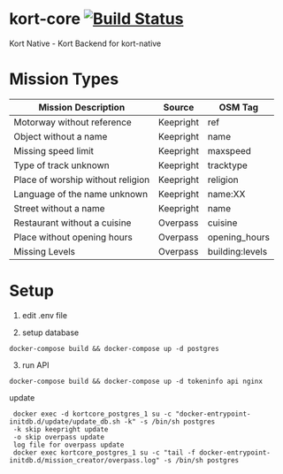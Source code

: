 # kort-core [![Build Status](https://travis-ci.org/kort/kort-core.svg?branch=master)](https://travis-ci.org/kort/kort-core)
Kort Native - Kort Backend for kort-native

# Mission Types

| Mission Description               | Source    | OSM Tag         |
|-----------------------------------|-----------|-----------------|
| Motorway without reference        | Keepright | ref             |
| Object without a name             | Keepright | name            |
| Missing speed limit               | Keepright | maxspeed        |
| Type of track unknown             | Keepright | tracktype       |
| Place of worship without religion | Keepright | religion        |
| Language of the name unknown      | Keepright | name:XX         |
| Street without a name             | Keepright | name            |
| Restaurant without a cuisine      | Overpass  | cuisine         |
| Place without opening hours       | Overpass  | opening_hours   |
| Missing Levels                    | Overpass  | building:levels |

# Setup

1. edit .env file

2. setup database

```shell
docker-compose build && docker-compose up -d postgres
```

3. run API

```shell
docker-compose build && docker-compose up -d tokeninfo api nginx
```

update
```shell
 docker exec -d kortcore_postgres_1 su -c "docker-entrypoint-initdb.d/update/update_db.sh -k" -s /bin/sh postgres
 -k skip keepright update
 -o skip overpass update
 log file for overpass update
 docker exec kortcore_postgres_1 su -c "tail -f docker-entrypoint-initdb.d/mission_creator/overpass.log" -s /bin/sh postgres
```
